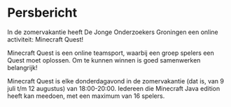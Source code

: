# Persbericht

In de zomervakantie heeft De Jonge Onderzoekers Groningen een
online activiteit: Minecraft Quest!

Minecraft Quest is een online teamsport, waarbij een groep spelers
een Quest moet oplossen. Om te kunnen winnen is goed samenwerken
belangrijk!

Minecraft Quest is elke donderdagavond in de zomervakantie (dat
is, van 9 juli t/m 12 augustus) van 18:00-20:00.
Iedereen die Minecraft Java edition heeft kan meedoen, 
met een maximum van 16 spelers.

